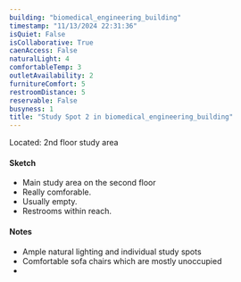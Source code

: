 ```yaml
---
building: "biomedical_engineering_building"
timestamp: "11/13/2024 22:31:36"
isQuiet: False
isCollaborative: True
caenAccess: False
naturalLight: 4
comfortableTemp: 3
outletAvailability: 2
furnitureComfort: 5
restroomDistance: 5
reservable: False
busyness: 1
title: "Study Spot 2 in biomedical_engineering_building"
---
```

<!-- image: "" Note: leave out of --- --- for now, else throws an error -->

Located: 2nd floor study area

#### Sketch
- Main study area on the second floor
- Really comforable.
- Usually empty.
- Restrooms within reach.


#### Notes
- Ample natural lighting and individual study spots
- Comfortable sofa chairs which are mostly unoccupied
- 
